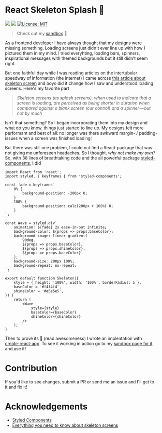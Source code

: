 # React Skeleton Splash 🦄

![](https://img.shields.io/github/issues-raw/lhammarstrom/react-skeleton-splash.svg)
![](https://img.shields.io/npm/dt/react-skeleton-splash.svg)
[![License: MIT](https://img.shields.io/badge/License-MIT-yellow.svg)](https://opensource.org/licenses/MIT)

> Check out my [sandbox](https://codesandbox.io/s/pjmwrpo47x) 🦄

As a frontend developer I have always thought that my designs were missing something. Loading screens just didn't ever line up with how I pictured them in my mind. I tried everyhting, loading bars, spinners, inspirational messages with themed backgrounds but it still didn't seem right.

But one faithful day while I was reading articles on the intertubular speedway of information (the internet) I came across [this article about skeleton screen](https://uxdesign.cc/what-you-should-know-about-skeleton-screens-a820c45a571a) and boyo did it change how I saw and understood loading screens. Here's my favorite part

> *Skeleton screens (as splash screens), when used to indicate that a screen is loading, are perceived as being shorter in duration when compared against a blank screen (our control) and a spinner — but not by much*

Isn't that something? So I began incorporating them into my design and what do you know, things just started to line up. My designs felt more performant and best of all: no longer was there awkward margin- / padding-issues when a screen was finished loading!

But there was still one problem, I could not find a React-package that was not giving me unforeseen headaches. So I thought, *why not make my own?* So, with 38 lines of breathtaking code and the all powerful package [styled-components](https://github.com/styled-components/styled-components), I did

```
import React from 'react';
import styled, { keyframes } from 'styled-components';

const fade = keyframes`
    0% {
        background-position: -200px 0;
    }
    100% {
        background-position: calc(200px + 100%) 0;
    }
`;

const Wave = styled.div`
    animation: ${fade} 2s ease-in-out infinite;
    background-color: ${props => props.baseColor};
    background-image: linear-gradient(
        90deg, 
        ${props => props.baseColor},
        ${props => props.shineColor},
        ${props => props.baseColor}
    );
    background-size: 200px 100%;
    background-repeat: no-repeat;
`;

export default function Skeleton({
    style = { height: '100%', width: '100%', borderRadius: 5 },
    baseColor = '#f4f4f4',
    shineColor = '#e5e5e5',
}) {
    return (
        <Wave
            style={style}
            baseColor={baseColor}
            shineColor={shineColor}
        />
    );
}
```

Then to prove its 🦄 (read awesomeness) I wrote an implentation with [create-react-app](https://reactjs.org/docs/create-a-new-react-app.html). To see it working in action go to my [sandbox page for it](https://codesandbox.io/s/pjmwrpo47x) and use it!

# Contribution

If you'd like to see changes, submit a PR or send me an issue and I'll get to it and fix it!

# Acknowledgements

* [Styled Components](https://github.com/styled-components/styled-components)
* [Everything you need to know about skeleton screens](https://uxdesign.cc/what-you-should-know-about-skeleton-screens-a820c45a571a)